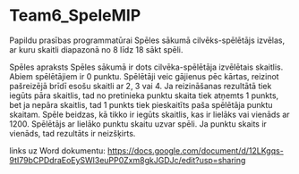 # Team6_SpeleMIP

Papildu prasības programmatūrai
Spēles sākumā cilvēks-spēlētājs izvēlas, ar kuru skaitli diapazonā no 8 līdz 18 sākt spēli.

Spēles apraksts
Spēles sākumā ir dots cilvēka-spēlētāja izvēlētais skaitlis. Abiem spēlētājiem ir 0 punktu. Spēlētāji veic gājienus pēc kārtas, reizinot pašreizējā brīdī esošu skaitli ar 2, 3 vai 4. Ja reizināšanas rezultātā tiek iegūts pāra skaitlis, tad no pretinieka punktu skaita tiek atņemts 1 punkts, bet ja nepāra skaitlis, tad 1 punkts tiek pieskaitīts paša spēlētāja punktu skaitam. Spēle beidzas, kā tikko ir iegūts skaitlis, kas ir lielāks vai vienāds ar 1200.  Spēlētājs ar lielāko punktu skaitu uzvar spēli. Ja punktu skaits ir vienāds, tad rezultāts ir neizšķirts.

links uz Word dokumentu: https://docs.google.com/document/d/12LKgqs-9tI79bCPDdraEoEySWl3euPP0Zxm8gkJGDJc/edit?usp=sharing
